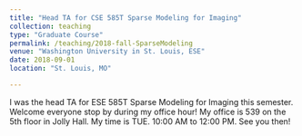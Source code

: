 ```yaml
---
title: "Head TA for CSE 585T Sparse Modeling for Imaging"
collection: teaching
type: "Graduate Course"
permalink: /teaching/2018-fall-SparseModeling
venue: "Washington University in St. Louis, ESE"
date: 2018-09-01
location: "St. Louis, MO"

---
```


I was the head TA for ESE 585T Sparse Modeling for Imaging this semester. Welcome everyone stop by during my office hour! My office is 539 on the 5th floor in Jolly Hall. My time is TUE. 10:00 AM to 12:00 PM. See you then!
